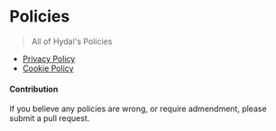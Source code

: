 # Policies

> All of Hydal's Policies

- [Privacy Policy](https://github.com/hydal/policies/blob/master/privacy-policy.md)
- [Cookie Policy](https://github.com/hydal/policies/blob/master/cookie-policy.md)


#### Contribution

If you believe any policies are wrong, or require admendment, please submit a pull request.
